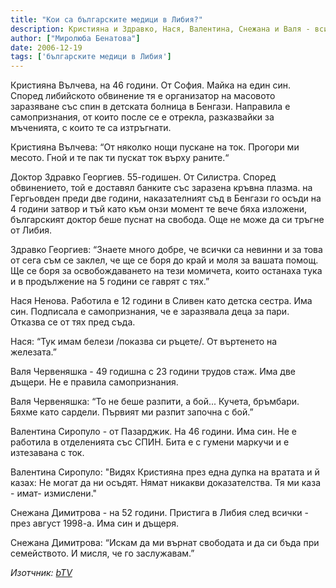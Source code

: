 ```yaml
---
title: "Кои са българските медици в Либия?"
description: Кристияна и Здравко, Нася, Валентина, Снежана и Валя - всички знаем имената им. Кои са хората зад тези имена и какво преживяха те в либийския процес, ще ни припомнят сега няколко разказани откъса от репортажите на Миролюба Бенатова.
author: ["Миролюба Бенатова"]
date: 2006-12-19
tags: ['българските медици в Либия']
---
```


Кристияна Вълчева, на 46 години. От София. Майка на един син. Според либийското обвинение тя е организатор на масовото заразяване със спин в детската болница в Бенгази. Направила е самопризнания, от които после се е отрекла, разказвайки за мъченията, с които те са изтръгнати.

Кристияна Вълчева: “От няколко нощи пускане на ток. Прогори ми месото. Гной и те пак ти пускат ток върху раните.“

Доктор Здравко Георгиев. 55-годишен. От Силистра. Според обвинението, той е доставял банките със заразена кръвна плазма. на Гергьовден преди две години, наказателният съд в Бенгази го осъди на 4 години затвор и тъй като към онзи момент те вече бяха изложени, българският доктор беше пуснат на свобода. Още не може да си тръгне от Либия.

Здравко Георгиев: “Знаете много добре, че всички са невинни и за това от сега съм се заклел, че ще се боря до край и моля за вашата помощ. Ще се боря за освобождаването на тези момичета, които останаха тука и в продължение на 5 години се гаврят с тях.”

Нася Ненова. Работила е 12 години в Сливен като детска сестра. Има син. Подписала е самопризнания, че е заразявала деца за пари. Отказва се от тях пред съда.

Нася: “Тук имам белези /показва си ръцете/. От въртенето на железата.”

Валя Червеняшка - 49 годишна с 23 години трудов стаж. Има две дъщери. Не е правила самопризнания.

Валя Червеняшка: “То не беше разпити, а бой... Кучета, бръмбари. Бяхме като сардели. Първият ми разпит започна с бой.”

Валентина Сиропуло - от Пазарджик. На 46 години. Има син. Не е работила в отделенията със СПИН. Бита е с гумени маркучи и е изтезавана с ток.

Валентина Сиропуло: "Видях Кристияна през една дупка на вратата и й казах: Не могат да ни осъдят. Нямат никакви доказателства. Тя ми каза - имат- измислени."

Снежана Димитрова - на 52 години. Пристига в Либия след всички - през август 1998-а. Има син и дъщеря.

Снежана Димитрова: “Искам да ми върнат свободата и да си бъда при семейството. И мисля, че го заслужавам.”

*Изотчник: [bTV](https://btvnovinite.bg/54788-Koi_sa_balgarskite_meditsi_v_Libiya_.html)*
